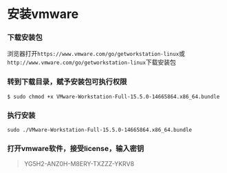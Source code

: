 安装vmware
===
### 下载安装包

浏览器打开`https://www.vmware.com/go/getworkstation-linux`或`http://www.vmware.com/go/getworkstation-linux`下载安装包

### 转到下载目录，赋予安装包可执行权限
```shell
$ sudo chmod +x VMware-Workstation-Full-15.5.0-14665864.x86_64.bundle
```
### 执行安装
```shell
sudo ./VMware-Workstation-Full-15.5.0-14665864.x86_64.bundle
```
### 打开vmware软件，接受license，输入密钥

> YG5H2-ANZ0H-M8ERY-TXZZZ-YKRV8